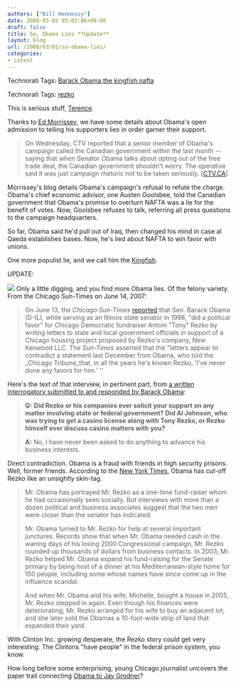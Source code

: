 ```yaml
---
authors: ["Bill Hennessy"]
date: 2008-03-02 05:02:06+00:00
draft: false
title: So, Obama Lies **Update**
layout: blog
url: /2008/03/01/so-obama-lies/
categories:
- Latest
---
```


 

Technorati Tags: [Barack Obama](https://technorati.com/tags/Barack%20Obama),[the kingfish](https://technorati.com/tags/the%20kingfish),[nafta](https://technorati.com/tags/nafta)

 

 

Technorati Tags: [rezko](https://technorati.com/tags/rezko)

 

 

This is serious stuff, [Terence](https://www.chiark.greenend.org.uk/~martinh/poems/housman.html#ASLlxii). 

 

Thanks to [Ed Morrissey](https://www.captainsquartersblog.com/mt/archives/017166.php), we have some details about Obama's open admission to telling his supporters lies in order garner their support.

 

>   
> 
> On Wednesday, CTV reported that a senior member of Obama's campaign called the Canadian government within the last month -- saying that when Senator Obama talks about opting out of the free trade deal, the Canadian government shouldn't worry. The operative said it was just campaign rhetoric not to be taken seriously. [[CTV.CA](https://www.ctv.ca/servlet/ArticleNews/story/CTVNews/20080228/turkey_Gates_080228/20080228?hub=TopStories)]
> 
> 

 

Morrissey's blog details Obama's campaign's refusal to refute the charge. Obama's chief economic advisor, one Austen Goolsbee, told the Canadian government that Obama's promise to overturn NAFTA was a lie for the benefit of votes. Now, Goolsbee refuses to talk, referring all press questions to the campaign headquarters.

 

So far, Obama said he'd pull out of Iraq, then changed his mind in case al Qaeda establishes bases. Now, he's lied about NAFTA to win favor with unions.

 

One more populist lie, and we call him the [Kingfish](https://en.wikipedia.org/wiki/Huey_Long). 

 

UPDATE:

 

![](https://graphics8.nytimes.com/images/2007/06/14/us/14rezko-650.jpg)
Only a little digging, and you find more Obama lies. Of the felony variety. From the Chicago Sun-Times on June 14, 2007:

 

>   
> 
> On June 13, the _Chicago Sun-Times_ [reported](https://mediamatters.org/rd?https://www.suntimes.com/news/425305,CST-NWS-obama13.article) that Sen. Barack Obama (D-IL), while serving as an Illinois state senator in 1998, "did a political favor" for Chicago Democratic fundraiser Antoin "Tony" Rezko by writing letters to state and local government officials in support of a Chicago housing project proposed by Rezko's company, New Kenwood LLC. The _Sun-Times_ asserted that the "letters appear to contradict a statement last December from Obama, who told the _Chicago Tribune_that, in all the years he's known Rezko, 'I've never done any favors for him.' ''
> 
> 

 

Here's the text of that interview, in pertinent part, from [a written interrogatory submitted to and responded by Barack Obama](https://www.suntimes.com/news/politics/124171,CST-NWS-obama05.article):

 

>   
> 
> **Q:** **Did Rezko or his companies ever solicit your support on any matter involving state or federal government? Did Al Johnson, who was trying to get a casino license along with Tony Rezko, or Rezko himself ever discuss casino matters with you?**
> 
>    
> 
> **A:** No, I have never been asked to do anything to advance his business interests.
> 
> 

 

Direct contradiction. Obama is a fraud with friends in high security prisons. Well, former friends. According to the [New York Times](https://www.nytimes.com/2007/06/14/us/politics/14rezko.html), Obama has cut-off Rezko like an unsightly skin-tag.

 

>   
> 
> Mr. Obama has portrayed Mr. Rezko as a one-time fund-raiser whom he had occasionally seen socially. But interviews with more than a dozen political and business associates suggest that the two men were closer than the senator has indicated.
> 
>    
> 
> Mr. Obama turned to Mr. Rezko for help at several important junctures. Records show that when Mr. Obama needed cash in the waning days of his losing 2000 Congressional campaign, Mr. Rezko rounded up thousands of dollars from business contacts. In 2003, Mr. Rezko helped Mr. Obama expand his fund-raising for the Senate primary by being host of a dinner at his Mediterranean-style home for 150 people, including some whose names have since come up in the influence scandal.
> 
>    
> 
> And when Mr. Obama and his wife, Michelle, bought a house in 2005, Mr. Rezko stepped in again. Even though his finances were deteriorating, Mr. Rezko arranged for his wife to buy an adjacent lot, and she later sold the Obamas a 10-foot-wide strip of land that expanded their yard.
> 
> 

 

With Clinton Inc. growing desperate, the Rezko story could get very interesting. The Clintons "have people" in the federal prison system, you know.

 

How long before some enterprising, young Chicago journalist uncovers the paper trail connecting [Obama to Jay Grodner](https://hennessysview.com/2007/12/31/jay-grodner-chicago-lawyer-and-anti-american/)?
